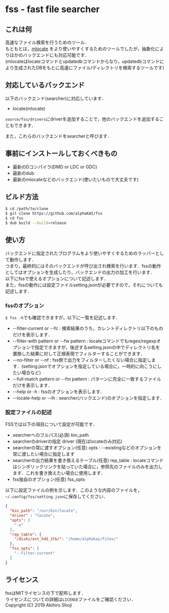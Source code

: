 # fss - fast file searcher

## これは何
高速なファイル検索を行うためのツール．  
もともとは，[mlocate](https://pagure.io/mlocate) をより使いやすくするためのツールでしたが，抽象化によりほかのバックエンドにも対応可能です．  
(mlocateはlocateコマンドとupdatedbコマンドからなり，updatedbコマンドにより生成されたDBをもとに高速にファイル/ディレクトリを検索するツールです)  


## 対応しているバックエンド
以下のバックエンド(searcher)に対応しています．  

- locate(mlocate)

`source/fss/drivers`にdriverを追加することで，他のバックエンドを追加することもできます．  

また，これらのバックエンドをsearcherと呼びます．

## 事前にインストールしておくべきもの

* 最新のDコンパイラ(DMD or LDC or GDC)
* 最新のdub
* 最新のmlocateなどのバックエンド(使いたいもので大丈夫です)

## ビルド方法

```bash
$ cd /path/to/clone
$ git clone https://github.com/alphaKAI/fss
$ cd fss
$ dub build --build=release
```

## 使い方

バックエンドに指定されたプログラムをより使いやすくするためのラッパーとして動作します．  
つまり，最終的にはそのバックエンドが呼び出され検索を行います．fssの動作としてはオプションを生成したり，バックエンドの出力の加工を行います．  
以下にfssで使えるオプションについて記述します．   
また，fssの動作には設定ファイルsetting.jsonが必要ですので，それについても記述します．  

### fssのオプション

`$ fss -h`でも確認できますが，以下に一覧を記述します．  

* --filter-current or --fc : 検索結果のうち，カレントディレクトリ以下のものだけを表示します．
* --filter-with pattern or --fw pattern : locateコマンドでもregex/regexpオプションで指定できますが，後述するsetting.jsonの中でディレクトリ名を置換した結果に対して正規表現でフィルターすることができます．
* --no-filter or --nf : fss側で出力をフィルターしたくない場合に指定します．(setting.jsonでオプションを指定している場合に，一時的に向こうにしたい場合など)
* --full-match pattern or --fm pattern : パターンに完全に一致するファイルだけを表示します．
* --help or -h : fssのオプションを表示します．
* --locate-help or --lh : searcher(バックエンド)のオプションを指定します．

### 設定ファイルの記述
FSSでは以下の項目について設定が可能です．

- searcherへのフルパス(必須) bin_path
- searcherのdriverの指定 driver (現在はlocateのみ対応)
- searcherの常に渡すオプション(任意) opts : --existingなどのオプションを常に渡したい場合に指定します
- searcherの出力結果を書き換えるテーブル(任意) rep_table : locateコマンドはシンボリックリンクを貼っていた場合に，参照先のファイルのみを出力します．これを書き換えたい場合に使用します．
- fss独自のオプション(任意) fss_opts

以下に設定ファイルの例を示します．このような内容のファイルを，`~/.config/fss/setting.json`に保存してください．

```json
{
  "bin_path": "/usr/bin/locate",
  "driver" : "locate",
  "opts": [
    "-e"
  ],
  "rep_table": {
    "/disks/ext_hdd_2tb/": "/home/alphakai/files/"
  },
  "fss_opts": [
    "--filter-current"
  ]
}
```

## ライセンス
fssはMITライセンスの下で配布します．  
ライセンスについての詳細は`LICENSE`ファイルをご確認ください．  
Copyright (C) 2019 Akihiro Shoji  